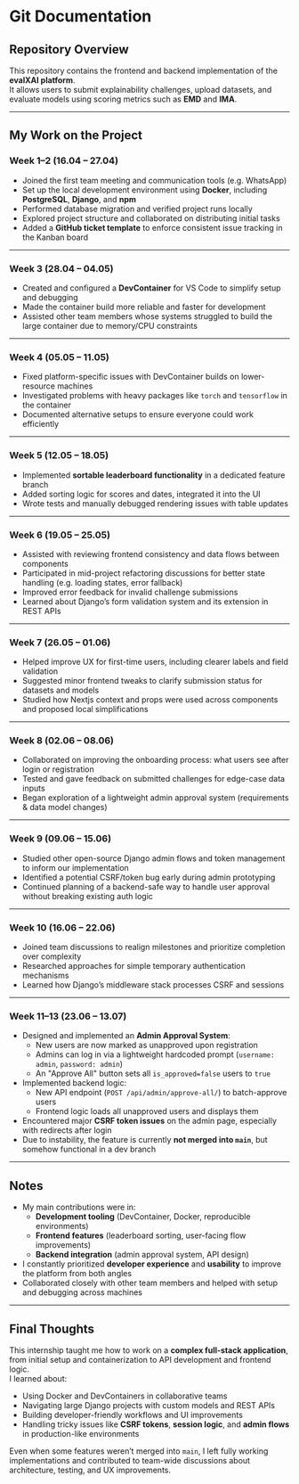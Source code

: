 # Git Documentation

## Repository Overview

This repository contains the frontend and backend implementation of the **evalXAI platform**.  
It allows users to submit explainability challenges, upload datasets, and evaluate models using scoring metrics such as **EMD** and **IMA**.

---

## My Work on the Project

### Week 1–2 (16.04 – 27.04)
- Joined the first team meeting and communication tools (e.g. WhatsApp)
- Set up the local development environment using **Docker**, including **PostgreSQL**, **Django**, and **npm**
- Performed database migration and verified project runs locally
- Explored project structure and collaborated on distributing initial tasks
- Added a **GitHub ticket template** to enforce consistent issue tracking in the Kanban board

---

### Week 3 (28.04 – 04.05)
- Created and configured a **DevContainer** for VS Code to simplify setup and debugging
- Made the container build more reliable and faster for development
- Assisted other team members whose systems struggled to build the large container due to memory/CPU constraints

---

### Week 4 (05.05 – 11.05)
- Fixed platform-specific issues with DevContainer builds on lower-resource machines
- Investigated problems with heavy packages like `torch` and `tensorflow` in the container
- Documented alternative setups to ensure everyone could work efficiently

---

### Week 5 (12.05 – 18.05)
- Implemented **sortable leaderboard functionality** in a dedicated feature branch
- Added sorting logic for scores and dates, integrated it into the UI
- Wrote tests and manually debugged rendering issues with table updates

---

### Week 6 (19.05 – 25.05)
- Assisted with reviewing frontend consistency and data flows between components
- Participated in mid-project refactoring discussions for better state handling (e.g. loading states, error fallback)
- Improved error feedback for invalid challenge submissions
- Learned about Django’s form validation system and its extension in REST APIs

---

### Week 7 (26.05 – 01.06)
- Helped improve UX for first-time users, including clearer labels and field validation
- Suggested minor frontend tweaks to clarify submission status for datasets and models
- Studied how Nextjs context and props were used across components and proposed local simplifications

---

### Week 8 (02.06 – 08.06)
- Collaborated on improving the onboarding process: what users see after login or registration
- Tested and gave feedback on submitted challenges for edge-case data inputs
- Began exploration of a lightweight admin approval system (requirements & data model changes)

---

### Week 9 (09.06 – 15.06)
- Studied other open-source Django admin flows and token management to inform our implementation
- Identified a potential CSRF/token bug early during admin prototyping
- Continued planning of a backend-safe way to handle user approval without breaking existing auth logic

---

### Week 10 (16.06 – 22.06)
- Joined team discussions to realign milestones and prioritize completion over complexity
- Researched approaches for simple temporary authentication mechanisms
- Learned how Django’s middleware stack processes CSRF and sessions

---

### Week 11–13 (23.06 – 13.07)
- Designed and implemented an **Admin Approval System**:
  - New users are now marked as unapproved upon registration
  - Admins can log in via a lightweight hardcoded prompt (`username: admin`, `password: admin`)
  - An "Approve All" button sets all `is_approved=false` users to `true`
- Implemented backend logic:
  - New API endpoint (`POST /api/admin/approve-all/`) to batch-approve users
  - Frontend logic loads all unapproved users and displays them
- Encountered major **CSRF token issues** on the admin page, especially with redirects after login
- Due to instability, the feature is currently **not merged into `main`**, but somehow functional in a dev branch

---

## Notes

- My main contributions were in:
  - **Development tooling** (DevContainer, Docker, reproducible environments)
  - **Frontend features** (leaderboard sorting, user-facing flow improvements)
  - **Backend integration** (admin approval system, API design)
- I constantly prioritized **developer experience** and **usability** to improve the platform from both angles
- Collaborated closely with other team members and helped with setup and debugging across machines

---

## Final Thoughts

This internship taught me how to work on a **complex full-stack application**, from initial setup and containerization to API development and frontend logic.  
I learned about:
- Using Docker and DevContainers in collaborative teams
- Navigating large Django projects with custom models and REST APIs
- Building developer-friendly workflows and UI improvements
- Handling tricky issues like **CSRF tokens**, **session logic**, and **admin flows** in production-like environments

Even when some features weren’t merged into `main`, I left fully working implementations and contributed to team-wide discussions about architecture, testing, and UX improvements.

